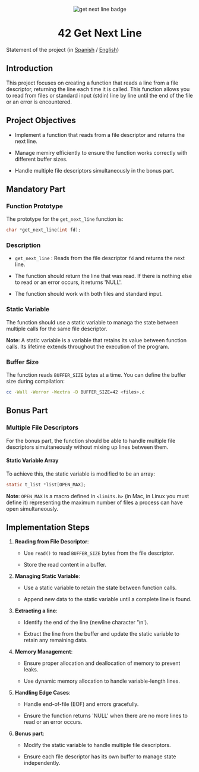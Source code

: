 <p align="center">
  <img src="https://github.com/ayogun/42-project-badges/blob/main/badges/get_next_linem.png" alt="get next line badge"/>
</p>

<h1 align="center">
 42 Get Next Line
</h1>

<!-- # 42_gnl -->

Statement of the project (in [Spanish](es.subject.pdf) / [English](en.subject.pdf))

## Introduction

This project focuses on creating a function that reads a line from a file descriptor, returning the line each time it is called. This function allows you to read from files or standard input (stdin) line by line until the end of the file or an error is encountered.

## Project Objectives

- Implement a function that reads from a file descriptor and returns the next line.

- Manage memiry efficiently to ensure the function works correctly with different buffer sizes.

- Handle multiple file descriptors simultaneously in the bonus part.

## Mandatory Part

### Function Prototype

The prototype for the `get_next_line` function is:

```c
char *get_next_line(int fd);
```
### Description

- `get_next_line` : Reads from the file descriptor `fd` and returns the next line.

- The function should return the line that was read. If there is nothing else to read or an error occurs, it returns 'NULL'.

- The function should work with both files and standard input.

### Static Variable

The function should use a static variable to managa the state between multiple calls for the same file descriptor.

**Note**: A static variable is a variable that retains its value between function calls. Its lifetime extends throughout the execution of the program.

### Buffer Size

The function reads `BUFFER_SIZE` bytes at a time. You can define the buffer size during compilation:

```sh
cc -Wall -Werror -Wextra -D BUFFER_SIZE=42 <files>.c
```

## Bonus Part

### Multiple File Descriptors

For the bonus part, the function should be able to handle multiple file descriptors simultaneously without mixing up lines between them.

#### Static Variable Array

To achieve this, the static variable is modified to be an array:

```c
static t_list *list[OPEN_MAX];
```

**Note**: `OPEN_MAX` is a macro defined in `<limits.h>` (in Mac, in Linux you must define it) representing the maximum number of files a process can have open simultaneously.

## Implementation Steps

1. **Reading from File Descriptor**:

    - Use `read()` to read `BUFFER_SIZE` bytes from the file descriptor.

    - Store the read content in a buffer.

2. **Managing Static Variable**:

    - Use a static variable to retain the state between function calls.

    - Append new data to the static variable until a complete line is found.

3. **Extracting a line**:

    - Identify the end of the line (newline character '\n').

    - Extract the line from the buffer and update the static variable to retain any remaining data.

4. **Memory Management**:

    - Ensure proper allocation and deallocation of memory to prevent leaks.

    - Use dynamic memory allocation to handle variable-length lines.

5. **Handling Edge Cases**:

    - Handle end-of-file (EOF) and errors gracefully.

    - Ensure the function returns 'NULL' when there are no more lines to read or an error occurs.

6. **Bonus part**:

    - Modify the static variable to handle multiple file descriptors.

    - Ensure each file descriptor has its own buffer to manage state independently.
